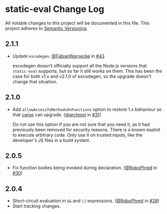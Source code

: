 # static-eval Change Log
All notable changes to this project will be documented in this file.
This project adheres to [Semantic Versioning](http://semver.org/).

## 2.1.1
* Update `escodegen`. [@FabianWarnecke](https://github.com/FabianWarnecke) in [#43](https://github.com/browserify/static-eval/pull/43)

  escodegen doesn't officially support all the Node.js versions that `static-eval` supports, but so far it still works on them.
  This has been the case for both v1.x and v2.1.0 of escodegen, so the upgrade doesn't change that situation.

## 2.1.0
* Add `allowAccessToMethodsOnFunctions` option to restore 1.x behaviour so that [cwise](https://github.com/scijs/cwise) can upgrade. ([@archmoj](https://github.com/archmoj) in [#31](https://github.com/browserify/static-eval/pull/31))

  Do not use this option if you are not sure that you need it, as it had previously been removed for security reasons. There is a known exploit to execute arbitrary code. Only use it on trusted inputs, like the developer's JS files in a build system.

## 2.0.5
* Fix function bodies being invoked during declaration. ([@RoboPhred](https://github.com/RoboPhred) in [#30](https://github.com/browserify/static-eval/pull/30))

## 2.0.4
* Short-circuit evaluation in `&&` and `||` expressions. ([@RoboPhred](https://github.com/RoboPhred) in [#28](https://github.com/browserify/static-eval/pull/28))
* Start tracking changes.
